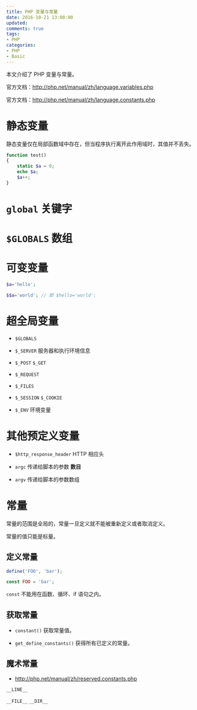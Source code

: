```yaml
---
title: PHP 变量与常量
date: 2016-10-21 13:00:00
updated:
comments: true
tags:
- PHP
categories:
- PHP
- Basic
---
```


本文介绍了 PHP 变量与常量。

官方文档：http://php.net/manual/zh/language.variables.php

官方文档：http://php.net/manual/zh/language.constants.php

<!--more-->

# 静态变量

静态变量仅在局部函数域中存在，但当程序执行离开此作用域时，其值并不丢失。

```php
function test()
{
    static $a = 0;
    echo $a;
    $a++;
}
```

# `global` 关键字

# `$GLOBALS` 数组

# 可变变量

```php
$a='hello';

$$a='world'; // 即 $hello='world';
```

# 超全局变量

* `$GLOBALS`

* `$_SERVER` 服务器和执行环境信息

* `$_POST` `$_GET`

* `$_REQUEST`

* `$_FILES`

* `$_SESSION` `$_COOKIE`

* `$_ENV` 环境变量

# 其他预定义变量

* `$http_response_header` HTTP 相应头

* `argc` 传递给脚本的参数 **数目**

* `argv` 传递给脚本的参数数组

# 常量

常量的范围是全局的，常量一旦定义就不能被重新定义或者取消定义。

常量的值只能是标量。

## 定义常量

```php
define('FOO', 'bar');

const FOO = 'bar';
```

`const` 不能用在函数、循环、if 语句之内。

## 获取常量

* `constant()` 获取常量值。

* `get_define_constants()` 获得所有已定义的常量。

## 魔术常量

* http://php.net/manual/zh/reserved.constants.php

`__LINE__`

`__FILE__` `__DIR__`
